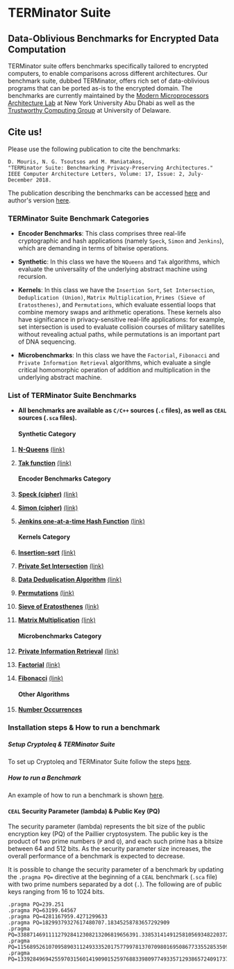# TERMinator Suite
## Data-Oblivious Benchmarks for Encrypted Data Computation

TERMinator suite offers benchmarks specifically tailored to encrypted computers, to enable comparisons across different architectures. Our benchmark suite, dubbed TERMinator, offers rich set of data-oblivious programs that can be ported as-is to the encrypted domain. The benchmarks are currently maintained by the [Modern Microprocessors Architecture Lab](https://nyuad.nyu.edu/momalab) at New York University Abu Dhabi as well as the [Trustworthy Computing Group](https://github.com/TrustworthyComputing) at University of Delaware.

## Cite us!

Please use the following publication to cite the benchmarks:
 
    D. Mouris, N. G. Tsoutsos and M. Maniatakos,
    "TERMinator Suite: Benchmarking Privacy-Preserving Architectures."
    IEEE Computer Architecture Letters, Volume: 17, Issue: 2, July-December 2018. 

The publication describing the benchmarks can be accessed [here](https://ieeexplore.ieee.org/document/8307166) and author's version [here](https://jimouris.github.io/publications/mouris2018terminator.pdf).


### TERMinator Suite Benchmark Categories
* __Encoder Benchmarks__: This class comprises three real-life cryptographic and hash applications (namely `Speck`, `Simon` and `Jenkins`), which are demanding in terms of bitwise operations.

* __Synthetic__: In this class we have the `NQueens` and `Tak` algorithms, which evaluate the universality of the underlying abstract machine using recursion.

* __Kernels__: In this class we have the `Insertion Sort`, `Set Intersection`, `Deduplication (Union)`, `Matrix Multiplication`, `Primes (Sieve of Eratosthenes)`, and `Permutations`, which evaluate essential loops that combine memory swaps and arithmetic operations. These kernels also have significance in privacy-sensitive real-life applications: for example, set intersection is used to evaluate collision courses of military satellites without revealing actual paths, while permutations is an important part of DNA sequencing.

* __Microbenchmarks__: In this class we have the `Factorial`, `Fibonacci` and `Private Information Retrieval` algorithms, which evaluate a single critical homomorphic operation of addition and multiplication in the underlying abstract machine. 



### List of TERMinator Suite Benchmarks

* __All benchmarks are available as `C/C++` sources (`.c` files), as well as `CEAL` sources (`.sca` files).__

    #### Synthetic Category
1. __[N-Queens](https://github.com/momalab/TERMinatorSuite/blob/master/Synthetic/nqueens)__ [(link)](http://www.kotesovec.cz/rivin_1994.pdf)

1. __[Tak function](https://github.com/momalab/TERMinatorSuite/blob/master/Synthetic/tak_function)__ [(link)](http://www.users.miamioh.edu/ishiut/papers/tarai_ipl.pdf)

    #### Encoder Benchmarks Category
1. __[Speck (cipher)](https://github.com/momalab/TERMinatorSuite/blob/master/EncoderBenchmarks/SpeckCipher)__ [(link)](https://eprint.iacr.org/2013/404.pdf)

1. __[Simon (cipher)](https://github.com/momalab/TERMinatorSuite/blob/master/EncoderBenchmarks/SimonCipher)__ [(link)](https://eprint.iacr.org/2013/404.pdf)

1. __[Jenkins one-at-a-time Hash Function](https://github.com/momalab/TERMinatorSuite/blob/master/EncoderBenchmarks/jenkinsHash)__ [(link)](http://www.burtleburtle.net/bob/hash/doobs.html)

    #### Kernels Category
1. __[Insertion-sort](https://github.com/momalab/TERMinatorSuite/blob/master/Kernels/insertionSort)__ [(link)](http://citeseerx.ist.psu.edu/viewdoc/download?doi=10.1.1.45.8017&rep=rep1&type=pdf)

1. __[Private Set Intersection](https://github.com/momalab/privacy_benchmarks/tree/master/Kernels/PSI)__ [(link)](https://www.cs.virginia.edu/~evans/pubs/ndss2012/psi.pdf)

1. __[Data Deduplication Algorithm](https://github.com/momalab/TERMinatorSuite/blob/master/Kernels/deduplication)__ [(link)](https://dl.acm.org/citation.cfm?id=1456471)

1. __[Permutations](https://github.com/momalab/TERMinatorSuite/blob/master/Kernels/permutations)__ [(link)](http://mathworld.wolfram.com/Permutation.html)

1. __[Sieve of Eratosthenes](https://github.com/momalab/TERMinatorSuite/blob/master/Kernels/sieveOfEratosthenes)__ [(link)](http://mathworld.wolfram.com/SieveofEratosthenes.html)

1. __[Matrix Multiplication](https://github.com/momalab/TERMinatorSuite/blob/master/Kernels/matrixMultiplication)__ [(link)](http://mathworld.wolfram.com/MatrixMultiplication.html)

    #### Microbenchmarks Category
1. __[Private Information Retrieval](https://github.com/momalab/TERMinatorSuite/blob/master/Microbenchmarks/PIR)__ [(link)](https://crysp.uwaterloo.ca/courses/pet/F09/cache/www.dbis.informatik.hu-berlin.de/fileadmin/research/papers/conferences/2001-gi_ocg-asonov.pdf) 

1. __[Factorial](https://github.com/momalab/TERMinatorSuite/blob/master/Microbenchmarks/factorial)__ [(link)](http://mathworld.wolfram.com/Factorial.html)

1. __[Fibonacci](https://github.com/momalab/TERMinatorSuite/blob/master/Microbenchmarks/fibonacci)__ [(link)](http://mathworld.wolfram.com/FibonacciNumber.html)

    #### Other Algorithms
1. __[Number Occurrences](https://github.com/momalab/TERMinatorSuite/blob/master/OtherAlgorithms/numOccurrences)__



### Installation steps & How to run a benchmark
##### Setup Cryptoleq & TERMinator Suite        
To set up Cryptoleq and TERMinator Suite follow the steps [here](https://github.com/momalab/TERMinatorSuite/blob/master/Install.md).

##### How to run a Benchmark
An example of how to run a benchmark is shown [here](https://github.com/momalab/TERMinatorSuite/blob/master/RunBenchmark.md).


#### `CEAL` Security Parameter (lambda) & Public Key (PQ)
The security parameter (lambda) represents the bit size of the public encryption key (PQ) of the Paillier cryptosystem. The public key is the product of two prime numbers (`P` and `Q`), and each such prime has a bitsize between  64 and 512 bits. As the security parameter size increases, the overall  performance of a benchmark is expected to decrease.

It is possible to change the security parameter of a benchmark by updating the ```.pragma PQ=``` directive at the beginning of a `CEAL` benchmark (```.sca``` file) with two prime numbers separated by a dot (`.`). The following are of public keys ranging from 16 to 1024 bits.

```
.pragma PQ=239.251
.pragma PQ=63199.64567
.pragma PQ=4281167959.4271299633
.pragma PQ=18299379327617480707.18345258783657292909
.pragma PQ=338871469111127928412308213206819656391.338531414912581056934822037249894061881
.pragma PQ=115689526107095890311249333520175779978137070980169508677335528535095435701957.115509443392406915656501893779637949187966713758992043305916442498716409678501
.pragma PQ=13392849694255970315601419090152597688339809774933571293865724091737666496951381207429127235940384883608845778583380210687006370486238723021460371010217257.13403952390292880134486926689236901739298695038033079040680862117777593853851234125818128702776151240584166261477766002390185782669746209391687589482784501
```
